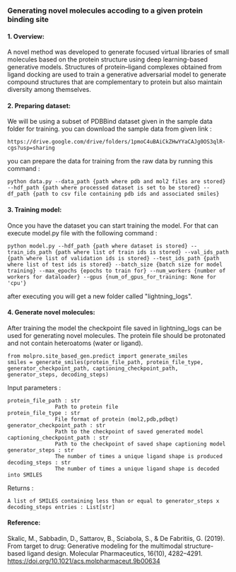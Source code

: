 ### Generating novel molecules accoding to a given protein binding site
#### 1. Overview:
A novel method was developed to generate focused virtual libraries of small molecules based on the protein structure using deep learning-based generative models. 
Structures of protein–ligand complexes obtained from ligand docking are used to train a generative adversarial model to generate compound structures that are complementary to protein but also maintain diversity among themselves. 


#### 2. Preparing dataset:
We will be using a subset of PDBBind dataset given in the sample data folder for training. you can download the sample data from given link :
    
    https://drive.google.com/drive/folders/1pmoC4uBAiCkZHwYYaCAJg0OS3qlR-cgs?usp=sharing

you can prepare the data for training from the raw data by running this command :

    python data.py --data_path {path where pdb and mol2 files are stored} --hdf_path {path where processed dataset is set to be stored} --df_path {path to csv file containing pdb ids and associated smiles} 

#### 3. Training model: 
Once you have the dataset you can start training the model. For that can execute model.py file with the following command : 

    python model.py --hdf_path {path where dataset is stored} --train_ids_path {path where list of train ids is stored} --val_ids_path {path where list of validation ids is stored} --test_ids_path {path where list of test ids is stored} --batch_size {batch size for model training} --max_epochs {epochs to train for} --num_workers {number of workers for dataloader} --gpus {num_of_gpus_for_training: None for 'cpu'}

after executing you will get a new folder called "lightning_logs".

#### 4. Generate novel molecules:
After training the model the checkpoint file saved in lightning_logs can be used for generating novel molecules. The protein file should be protonated and not contain heteroatoms (water or ligand).

    from molpro.site_based_gen.predict import generate_smiles
    smiles = generate_smiles(protein_file_path, protein_file_type, generator_checkpoint_path, captioning_checkpoint_path, generator_steps, decoding_steps)
    
Input parameters :

    protein_file_path : str
                   Path to protein file
    protein_file_type : str
                   File format of protein (mol2,pdb,pdbqt)
    generator_checkpoint_path : str
                   Path to the checkpoint of saved generated model
    captioning_checkpoint_path : str
                   Path to the checkpoint of saved shape captioning model
    generator_steps : str 
                   The number of times a unique ligand shape is produced
    decoding_steps : str 
                   The number of times a unique ligand shape is decoded into SMILES

Returns : 

    A list of SMILES containing less than or equal to generator_steps x decoding_steps entries : List[str]

#### Reference:
    
Skalic, M., Sabbadin, D., Sattarov, B., Sciabola, S., & De Fabritiis, G. (2019). From target to drug: Generative modeling for the multimodal structure-based ligand design. Molecular Pharmaceutics, 16(10), 4282–4291. https://doi.org/10.1021/acs.molpharmaceut.9b00634
